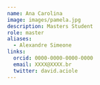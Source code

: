 ```yaml
---
name: Ana Carolina
image: images/pamela.jpg
description: Masters Student
role: master
aliases:
  - Alexandre Simeone
links:
  orcid: 0000-0000-0000-0000
  email: XXXX@XXXX.br
  twitter: david.aciole
---
```

